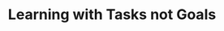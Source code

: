 ---
title: Learning with Tasks not Goals
tags: 
    - neurodiversity
    - learning
firstPlanted: "2025-05-01"
lastTended: "2022-05-01"
growthStage: seed
---